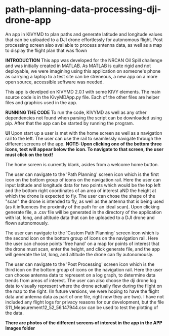 # path-planning-data-processing-dji-drone-app
An app in KIVYMD to plan paths and generate latitude and longitude values that can be uploaded to a DJI drone effortlessly for autonomous flight. Post processing screen also available to process antenna data, as well as a map to display the flight plan that was flown 

**INTRODUCTION**
This app was developed for the NRCAN Oil Spill challenge and was initially created in MATLAB.
As MATLAB is quite rigid and not deployable, we were imagining using this application on someone's phone as carrying a laptop to a test site can be streneous, a new app on a more open source, accessible software was needed.

This app is develped on KIVYMD 2.0.1 with some KIVY elements.
The main source code is in the KivyMDApp.py file. Each of the other files are helper files and graphics used in the app.

**RUNNING THE CODE**
To run the code, KIVYMD as well as any other dependencies not found when parsing the script can be downloaded using pip.
After that the app can be started by running the program. 

**UI**
Upon start up a user is met with the home screen as well as a navigation rail to the left. The user can use the rail to seamlessly navigate through the different screens of the app.
**NOTE: Upon clicking one of the bottom three icons, text will appear below the icon. To navigate to that screen, the user must click on the text!**

The home screen is currently blank, asides from a welcome home button.

The user can navigate to the 'Path Planning' screen icon which is the first icon on the bottom group of icons on the navigation rail.
Here the user can input latitude and longitude data for two points which would be the top left and the bottom right coordinates of an area of interest aND the height at which the drone is expected to fly. 
The user can chose the shape of the "scan" the drone is intended to fly, as well as the antenna that is being used (as it influences the proximity of the path for an ideal scan).
Upon clicking generate file, a .csv file will be generated in the directory of the application with lat, long, and altitude data that can be uploaded to a DJI drone and flown autonomously.

The user can navigate to the 'Custom Path Planning' screen icon which is the second icon on the bottom group of icons on the navigation rail.
Here the user can choose points 'free hand' on a map for points of interest that the drone must scan, enter the height, and click generate file, and the app will generate the lat, long, and altitude the drone can fly autonomously.

The user can navigate to the 'Post Processing' screen icon which is the third icon on the bottom group of icons on the navigation rail.
Here the user can choose antenna data to represent on a log graph, to determine data trends from areas of interest.
The user can also choose the dji drone log data to visually represent where the drone actually flew during the flight on the map to the right.
(In future versions, we were hoping to have the flight data and antenna data as part of one file, right now they are two).
I have not included any flight logs for privacy reasons for our development, but the file S11_Measurement12_52_56.147944.csv can be used to test the plotting of the data.

**There are photos of the different screens of interest in the app in the APP Images folder**
